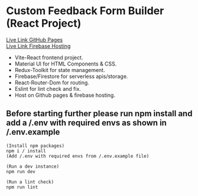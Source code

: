 # Custom Feedback Form Builder (React Project)

[Live Link GitHub Pages](https://rajatrjsharma.github.io/custom-feedback-form-builder/)  
[Live Link Firebase Hosting](https://custom-form-96e8b.web.app)

- Vite-React frontend project.
- Material UI for HTML Components & CSS.
- Redux-Toolkit for state management.
- Firebase/Firestore for serverless apis/storage.
- React-Router-Dom for routing.
- Eslint for lint check and fix.
- Host on Github pages & firebase hosting.

## Before starting further please run npm install and add a /.env with required envs as shown in /.env.example

    (Install npm packages)
    npm i / install
    (Add /.env with required envs from /.env.example file)

    (Run a dev instance)
    npm run dev

    (Run a lint check)
    npm run lint
